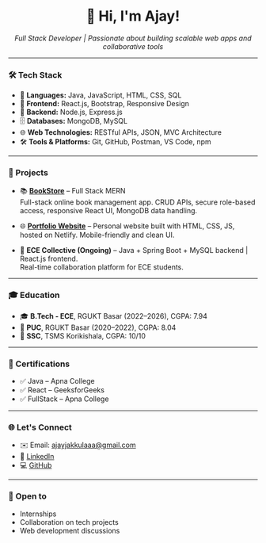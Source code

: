 <h1 align="center">👋 Hi, I'm Ajay!</h1>

<p align="center">
  <em>Full Stack Developer | Passionate about building scalable web apps and collaborative tools</em>
</p>

---

### 🛠️ Tech Stack

- 🔹 **Languages:** Java, JavaScript, HTML, CSS, SQL  
- 🎨 **Frontend:** React.js, Bootstrap, Responsive Design  
- 🔧 **Backend:** Node.js, Express.js
- 🗄️ **Databases:** MongoDB, MySQL  
- 🌐 **Web Technologies:** RESTful APIs, JSON, MVC Architecture  
- 🛠️ **Tools & Platforms:** Git, GitHub, Postman, VS Code, npm  

---

### 🚀 Projects

- 📚 **[BookStore](https://github.com/Ajayjakkula/BookStore)** – Full Stack MERN  
  Full-stack online book management app. CRUD APIs, secure role-based access, responsive React UI, MongoDB data handling.

- 🌐 **[Portfolio Website](https://ajay-jakkula-protfolio.netlify.app/)** – Personal website built with HTML, CSS, JS, hosted on Netlify. Mobile-friendly and clean UI.

- 🧠 **ECE Collective (Ongoing)** – Java + Spring Boot + MySQL backend | React.js frontend.  
  Real-time collaboration platform for ECE students.

---

### 🎓 Education

- 🎓 **B.Tech - ECE**, RGUKT Basar (2022–2026), CGPA: 7.94
- 🧮 **PUC**, RGUKT Basar (2020–2022), CGPA: 8.04  
- 🏫 **SSC**, TSMS Korikishala, CGPA: 10/10  

---

### 📃 Certifications

- ✅ Java – Apna College  
- ✅ React – GeeksforGeeks  
- ✅ FullStack – Apna College 

---

### 🌐 Let's Connect

- ✉️ Email: [ajayjakkulaaa@gmail.com](mailto:ajayjakkulaaa@gmail.com)  
- 🔗 [LinkedIn](https://www.linkedin.com/in/ajay-jakkula)  
- 💻 [GitHub](https://github.com/Ajayjakkula)

---

### 🤝 Open to

- Internships  
- Collaboration on tech projects  
- Web development discussions  
